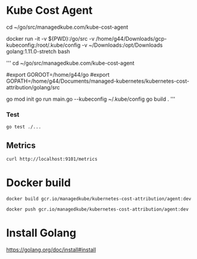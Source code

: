 Kube Cost Agent
================

cd ~/go/src/managedkube.com/kube-cost-agent

docker run -it -v ${PWD}:/go/src -v /home/g44/Downloads/gcp-kubeconfig:/root/.kube/config -v ~/Downloads:/opt/Downloads golang:1.11.0-stretch bash

'''
cd ~/go/src/managedkube.com/kube-cost-agent

#export GOROOT=/home/g44/go
#export GOPATH=/home/g44/Documents/managed-kubernetes/kubernetes-cost-attribution/golang/src

go mod init
go run main.go --kubeconfig ~/.kube/config
go build .
'''

### Test

```
go test ./...
```

## Metrics

```
curl http://localhost:9101/metrics
```

# Docker build

```
docker build gcr.io/managedkube/kubernetes-cost-attribution/agent:dev

docker push gcr.io/managedkube/kubernetes-cost-attribution/agent:dev
```

# Install Golang

https://golang.org/doc/install#install

